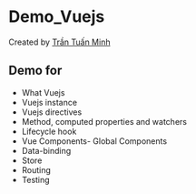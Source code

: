 # Demo_Vuejs

Created by [Trần Tuấn Minh](https://github.com/minh71297)

## Demo for
- What Vuejs
- Vuejs instance
- Vuejs directives
- Method, computed properties and watchers
- Lifecycle hook
- Vue Components- Global Components
- Data-binding
- Store
- Routing
- Testing

